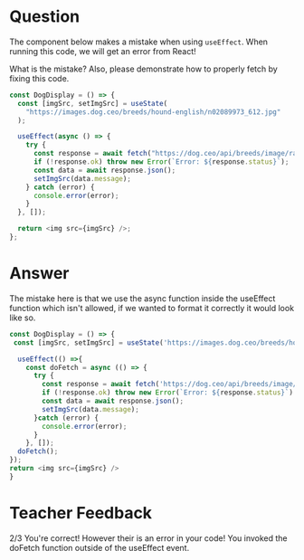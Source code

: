 # Question

The component below makes a mistake when using `useEffect`. When running this code, we will get an error from React!

What is the mistake? Also, please demonstrate how to properly fetch by fixing this code.

```js
const DogDisplay = () => {
  const [imgSrc, setImgSrc] = useState(
    "https://images.dog.ceo/breeds/hound-english/n02089973_612.jpg"
  );

  useEffect(async () => {
    try {
      const response = await fetch("https://dog.ceo/api/breeds/image/random");
      if (!response.ok) throw new Error(`Error: ${response.status}`);
      const data = await response.json();
      setImgSrc(data.message);
    } catch (error) {
      console.error(error);
    }
  }, []);

  return <img src={imgSrc} />;
};
```

# Answer

The mistake here is that we use the async function inside the useEffect function which isn't allowed, if we wanted to format it correctly it would look like so.

```js
const DogDisplay = () => {
 const [imgSrc, setImgSrc] = useState('https://images.dog.ceo/breeds/hound-english/n02089973_612.jpg');

  useEffect(() =>{
    const doFetch = async (() => {
      try {
        const response = await fetch('https://dog.ceo/api/breeds/image/random');
        if (!response.ok) throw new Error(`Error: ${response.status}`)
        const data = await response.json();
        setImgSrc(data.message);
      }catch (error) {
        console.error(error);
      }
    }, []);
  doFetch();
});
return <img src={imgSrc} />
}
```

# Teacher Feedback
2/3
You're correct! However their is an error in your code! You invoked the doFetch function outside of the useEffect event. 